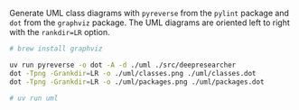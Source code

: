Generate UML class diagrams with `pyreverse` from the `pylint` package and `dot` from the `graphviz` package. The UML diagrams are oriented left to right with the `rankdir=LR` option.
```bash
# brew install graphviz

uv run pyreverse -o dot -A -d ./uml ./src/deepresearcher
dot -Tpng -Grankdir=LR -o ./uml/classes.png ./uml/classes.dot
dot -Tpng -Grankdir=LR -o ./uml/packages.png ./uml/packages.dot

# uv run uml
```
